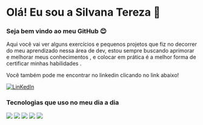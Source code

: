# Olá! Eu sou a Silvana Tereza 👋

### Seja bem vindo ao meu GitHub 😊
 
  Aqui você  vai  ver  alguns  exercícios  e  pequenos  projetos  que fiz no  decorrer  do meu aprendizado  nessa área de dev, estou sempre buscando aprimorar e melhorar meus conhecimentos ,  e colocar em prática é a melhor forma de certificar minhas habilidades .



Você também pode me encontrar no linkedin clicando no link abaixo!

[![LinKedIn](https://img.shields.io/badge/LinkedIn-0077B5?style=for-the-badge&logo=linkedin&logoColor=white)](https://www.linkedin.com/in/silvana-tereza-868774206/)

### Tecnologias que uso no meu dia a dia 

![](https://img.shields.io/badge/C%23-239120?style=for-the-badge&logo=c-sharp&logoColor=white)
![](https://img.shields.io/badge/.NET-5C2D91?style=for-the-badge&logo=.net&logoColor=white)
![](https://img.shields.io/badge/JavaScript-F7DF1E?style=for-the-badge&logo=javascript&logoColor=black)
![](https://img.shields.io/badge/CSS-239120?&style=for-the-badge&logo=css3&logoColor=white)
![](https://img.shields.io/badge/HTML5-E34F26?style=for-the-badge&logo=html5&logoColor=white)












